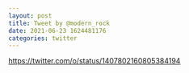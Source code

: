 ```yaml
--- 
layout: post 
title: Tweet by @modern_rock 
date: 2021-06-23 1624481176 
categories: twitter 
--- 
```

https://twitter.com/o/status/1407802160805384194